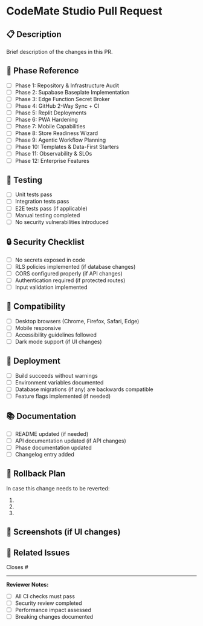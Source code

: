 # CodeMate Studio Pull Request

## 📋 Description
Brief description of the changes in this PR.

## 🔗 Phase Reference
- [ ] Phase 1: Repository & Infrastructure Audit
- [ ] Phase 2: Supabase Baseplate Implementation  
- [ ] Phase 3: Edge Function Secret Broker
- [ ] Phase 4: GitHub 2-Way Sync + CI
- [ ] Phase 5: Replit Deployments
- [ ] Phase 6: PWA Hardening
- [ ] Phase 7: Mobile Capabilities
- [ ] Phase 8: Store Readiness Wizard
- [ ] Phase 9: Agentic Workflow Planning
- [ ] Phase 10: Templates & Data-First Starters
- [ ] Phase 11: Observability & SLOs
- [ ] Phase 12: Enterprise Features

## 🧪 Testing
- [ ] Unit tests pass
- [ ] Integration tests pass
- [ ] E2E tests pass (if applicable)
- [ ] Manual testing completed
- [ ] No security vulnerabilities introduced

## 🔒 Security Checklist
- [ ] No secrets exposed in code
- [ ] RLS policies implemented (if database changes)
- [ ] CORS configured properly (if API changes)
- [ ] Authentication required (if protected routes)
- [ ] Input validation implemented

## 📱 Compatibility
- [ ] Desktop browsers (Chrome, Firefox, Safari, Edge)
- [ ] Mobile responsive
- [ ] Accessibility guidelines followed
- [ ] Dark mode support (if UI changes)

## 🚀 Deployment
- [ ] Build succeeds without warnings
- [ ] Environment variables documented
- [ ] Database migrations (if any) are backwards compatible
- [ ] Feature flags implemented (if needed)

## 📚 Documentation
- [ ] README updated (if needed)
- [ ] API documentation updated (if API changes)
- [ ] Phase documentation updated
- [ ] Changelog entry added

## 🔄 Rollback Plan
In case this change needs to be reverted:
1. <!-- Describe rollback steps -->
2. <!-- Include any data migration rollbacks -->
3. <!-- Note any dependencies that need to be considered -->

## 📸 Screenshots (if UI changes)
<!-- Add screenshots or recordings of the changes -->

## 🔗 Related Issues
Closes #<!-- issue number -->

---

**Reviewer Notes:**
- [ ] All CI checks must pass
- [ ] Security review completed
- [ ] Performance impact assessed
- [ ] Breaking changes documented